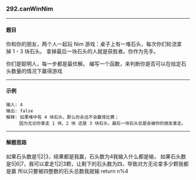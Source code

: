 ### 292.canWinNim
----
#### 题目
你和你的朋友，两个人一起玩 Nim 游戏：桌子上有一堆石头，每次你们轮流拿掉 1 - 3 块石头。 拿掉最后一块石头的人就是获胜者。你作为先手。

你们是聪明人，每一步都是最优解。 编写一个函数，来判断你是否可以在给定石头数量的情况下赢得游戏

----
#### 示例
```
输入: 4
输出: false 
解释: 如果堆中有 4 块石头，那么你永远不会赢得比赛；
     因为无论你拿走 1 块、2 块 还是 3 块石头，最后一块石头总是会被你的朋友拿走。
```

----
#### 解题思路
如果石头数是1|2|3，结果都是我赢，石头数为4我输入什么都是输，
如果石头数是5|6|7，我可以拿走1|2|3颗，让剩下的石头数为四，导致对方无论拿多少颗我都是赢
所以只要被四整数的石头总数我就输
return n%4